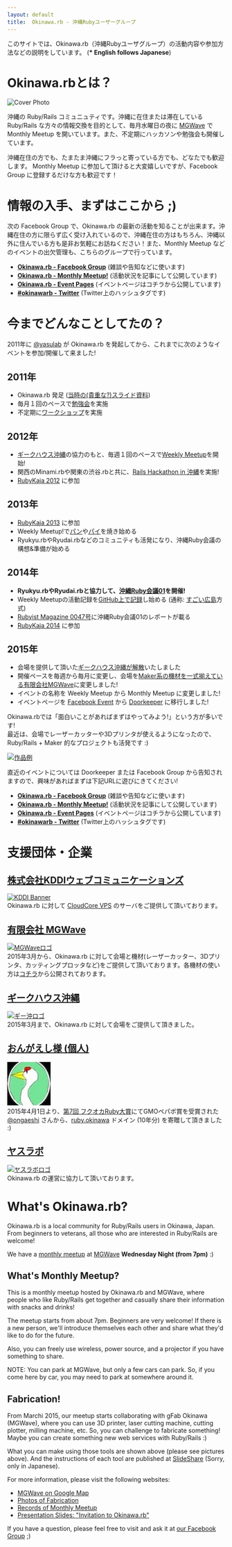 ```yaml
---
layout: default
title:  Okinawa.rb - 沖縄Rubyユーザーグループ
---
```


このサイトでは、Okinawa.rb（沖縄Rubyユーザグループ）の活動内容や参加方法などの説明をしています。
(__* English follows Japanese__)

# Okinawa.rbとは？

![Cover Photo](https://dl.dropboxusercontent.com/u/2819285/okinawarb_cover.jpg)

沖縄の Ruby/Rails コミュニュティです。沖縄に在住または滞在している Ruby/Rails な方々の情報交換を目的として、毎月水曜日の夜に [MGWave](http://www.mgwave.com/) で Monthly Meetup を開いています。また、不定期にハッカソンや勉強会も開催しています。

沖縄在住の方でも、たまたま沖縄にフラっと寄っている方でも、どなたでも歓迎します。
Monthly Meetup に参加して頂けると大変嬉しいですが、Facebook Group に登録するだけな方も歓迎です！

# 情報の入手、まずはここから ;)

次の Facebook Group で、Okinawa.rb の最新の活動を知ることが出来ます。沖縄在住の方に限らず広く受け入れているので、沖縄在住の方はもちろん、沖縄以外に住んでいる方も是非お気軽にお訪ねください！また、Monthly Meetup などのイベントの出欠管理も、こちらのグループで行っています。

- [__Okinawa.rb - Facebook Group__](http://www.facebook.com/groups/okinawarb/) (雑談や告知などに使います)
- [__Okinawa.rb - Monthly Meetup!__](http://ruby.okinawa/meetups/) (活動状況を記事にして公開しています)
- [__Okinawa.rb - Event Pages__](https://okinawarb.doorkeeper.jp/) (イベントページはコチラから公開しています)
- [__#okinawarb - Twitter__](https://twitter.com/search?f=realtime&q=%23okinawarb%20OR%20Okinawa.rb&src=typd) (Twitter上のハッシュタグです)

# 今までどんなことしてたの？
2011年に [@yasulab](https://twitter.com/yasulab) が Okinawa.rb を発起してから、これまでに次のようなイベントを参加/開催して来ました!

## 2011年
- Okinawa.rb 発足 ([当時の(貴重な?)スライド資料](http://www.slideshare.net/yasulab/okinawarb-announce))
- 毎月１回のペースで[勉強会](http://qwik.jp/okinawarb/2.html)を実施
- 不定期に[ワークショップ](http://qwik.jp/okinawarb/4.html)を実施

## 2012年
- [ギークハウス沖縄](http://text.geeoki.com/info)の協力のもと、毎週１回のペースで[Weekly Meetup](https://www.facebook.com/groups/okinawarb/events/)を開始!
- 関西のMinami.rbや関東の渋谷.rbと共に、[Rails Hackathon in 沖縄](https://speakerdeck.com/yasulab/report-of-rails-hackathon-in-okinawa)を実施!
- [RubyKaja 2012](http://kaja.rubyist.net/2012/about) に参加

## 2013年
- [RubyKaja 2013](http://kaja.rubyist.net/2013/about) に参加
- Weekly Meetup!で[パン](http://text.geeoki.com/post/44616862959/kimihito-photo-by-hanachin-o-instagram)や[パイ](https://www.dropbox.com/s/4bwo6y2tj3o55nw/okinawa.pie.png)を焼き始める
- Ryukyu.rbやRyudai.rbなどのコミュニティも活発になり、沖縄Ruby会議の構想&準備が始める

## 2014年
- __Ryukyu.rbやRyudai.rbと協力して、[沖縄Ruby会議01](http://regional.rubykaigi.org/okrk01)を開催!__
- Weekly Meetupの活動記録を[GitHub上で記録](http://ruby.okinawa/meetups/)し始める (通称: [すごい広島](http://great-h.github.io/)方式)
- [Rubyist Magazine 0047号](http://magazine.rubyist.net/?0047)に沖縄Ruby会議01のレポートが載る
- [RubyKaja 2014](http://kaja.rubyist.net/2014/about) に参加

## 2015年
- 会場を提供して頂いた[ギークハウス沖縄が解散](http://text.geeoki.com/post/112124574627)いたしました
- 開催ペースを毎週から毎月に変更し、会場を[Maker系の機材を一式揃えている有限会社MGWave](https://okinawarb.doorkeeper.jp/events/21390)に変更しました!
- イベントの名称を Weekly Meetup から Monthly Meetup に変更しました!
- イベントページを [Facebook Event](https://www.facebook.com/groups/okinawarb/events/) から [Doorkeeper](https://okinawarb.doorkeeper.jp/) に移行しました!

Okinawa.rbでは「面白いことがあればまずはやってみよう!」という方が多いです!   
最近は、会場でレーザーカッターや3Dプリンタが使えるようになったので、Ruby/Rails + Maker 的なプロジェクトも活発です :)

[![作品例](https://dl.dropboxusercontent.com/u/2819285/fab_album.jpg)](https://www.facebook.com/media/set/?set=a.10151777845730869.1073741828.715330868&type=1&l=dbc0e367dd)

直近のイベントについては Doorkeeper または Facebook Group から告知されますので、興味があればまずは下記URLに遊びにきてください!

- [__Okinawa.rb - Facebook Group__](http://www.facebook.com/groups/okinawarb/) (雑談や告知などに使います)
- [__Okinawa.rb - Monthly Meetup!__](http://ruby.okinawa/meetups/) (活動状況を記事にして公開しています)
- [__Okinawa.rb - Event Pages__](https://okinawarb.doorkeeper.jp/) (イベントページはコチラから公開しています)
- [__#okinawarb - Twitter__](https://twitter.com/search?f=realtime&q=%23okinawarb%20OR%20Okinawa.rb&src=typd) (Twitter上のハッシュタグです)

# 支援団体・企業

## [株式会社KDDIウェブコミュニケーションズ](http://www.cloudcore.jp/vps/)
[![KDDI Banner](http://dl.dropbox.com/u/2819285/kddi-banner.gif)](http://www.cloudcore.jp/vps/)   
Okinawa.rb に対して [CloudCore VPS](http://www.cloudcore.jp/vps/) のサーバをご提供して頂いております。

## [有限会社 MGWave](http://www.mgwave.com/)
[![MGWaveロゴ](https://dl.dropboxusercontent.com/u/2819285/mgwave_logo.png)](http://www.mgwave.com/)   
2015年3月から、Okinawa.rb に対して会場と機材(レーザーカッター、3Dプリンタ、カッティングプロッタなど)をご提供して頂いております。各機材の使い方は[コチラ](http://www.slideshare.net/mgwsuzuki/presentations)から公開されております。

## [ギークハウス沖縄](http://text.geeoki.com/)
[![ギー沖ロゴ](https://dl.dropboxusercontent.com/u/2819285/geeoki_logo.png)](http://text.geeoki.com/)   
2015年3月まで、Okinawa.rb に対して会場をご提供して頂きました。

## [おんがえし様 (個人)](https://twitter.com/ongaeshi)
[![@ongaeshi Icon](/img/ongaeshi.jpg)](https://twitter.com/ongaeshi)  
2015年4月1日より、[第7回 フクオカRuby大賞](http://www.digitalfukuoka.jp/topics/68?locale=ja)にてGMOペパボ賞を受賞された [@ongaeshi](https://twitter.com/ongaeshi) さんから、[ruby.okinawa](http://ruby.okinawa/) ドメイン (10年分) を寄贈して頂きました :)

## [ヤスラボ](http://yasslab.jp/)
[![ヤスラボロゴ](https://dl.dropboxusercontent.com/u/2819285/yasslab_logo_rect.png)](http://yasslab.jp/)   
Okinawa.rb の運営に協力して頂いております。



# What's Okinawa.rb? 

Okinawa.rb is a local community for Ruby/Rails users in Okinawa, Japan. From beginners to veterans, all those who are interested in Ruby/Rails are welcome!

We have a [monthly meetup](http://ruby.okinawa/meetups/) at [MGWave](http://www.mgwave.com/) __Wednesday Night (from 7pm)__ :)

## What's Monthly Meetup?

This is a monthly meetup hosted by Okinawa.rb and MGWave, where people who like Ruby/Rails get together and casually share their information with snacks and drinks!

The meetup starts from about 7pm. Beginners are very welcome! If there is a new person, we'll introduce themselves each other and share what they'd like to do for the future.

Also, you can freely use wireless, power source, and a projector if you have something to share.

NOTE: You can park at MGWave, but only a few cars can park. So, if you come here by car, you may need to park at somewhere around it.

## Fabrication!

From Marchi 2015, our meetup starts collaborating with gFab Okinawa (MGWave), where you can use 3D printer, laser cutting machine, cutting plotter, milling machine, etc. So, you can challenge to fabricate something! Maybe you can create something new web services with Ruby/Rails :) 

What you can make using those tools are shown above (please see pictures above). And the instructions of each tool are published at [SlideShare](http://www.slideshare.net/mgwsuzuki/presentations) (Sorry, only in Japanese).

For more information, please visit the following websites:

- [MGWave on Google Map](http://goo.gl/maps/KLRAJ)
- [Photos of Fabrication](https://www.facebook.com/media/set/?set=a.10151777845730869.1073741828.715330868&type=1&l=dbc0e367dd)
- [Records of Monthly Meetup](http://ruby.okinawa/meetups/)
- [Presentation Slides: "Invitation to Okinawa.rb"](https://speakerdeck.com/yasulab/geekhouse-okinawa-and-okinawa-dot-rb)

If you have a question, please feel free to visit and ask it at [our Facebook Group](https://www.facebook.com/groups/okinawarb/) ;)

